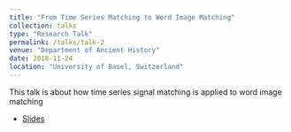 ```yaml
---
title: "From Time Series Matching to Word Image Matching"
collection: talks
type: "Research Talk"
permalink: /talks/talk-2
venue: "Department of Ancient History"
date: 2018-11-24
location: "University of Basel, Switzerland"
---
```


This talk is about how time series signal matching is applied to word image matching
* [Slides](https://www.dropbox.com/s/h0oiqr0q415xz3s/Basel_Presentation.pptx?dl=0)